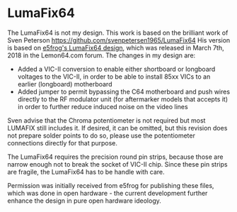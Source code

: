 # LumaFix64
The LumaFix64 is not my design. 
This work is based on the brilliant work of Sven Peterson https://github.com/svenpetersen1965/LumaFix64
His version is based on <a href="https://www.lemon64.com/forum/viewtopic.php?t=40570&start=375">e5frog's LumaFix64 design</a>, which was released in March 7th, 2018 in the Lemon64.com forum. The changes in my design are:

* Added a VIC-II conversion to enable either shortboard or longboard voltages to the VIC-II, in order to be able to install 85xx VICs to an earlier (longboard) motherboard
* Added jumper to permit bypassing the C64 motherboard and push wires directly to the RF modulator unit (for aftermarker models that accepts it) in order to further reduce induced noise on the video lines

Sven advise that the Chroma potentiometer is not required but most LUMAFIX still includes it. If desired, it can be omitted, but this revision does not prepare solder points to do so, please use the potentiometer connections directly for that purpose. 

The LumaFix64 requires the precision round pin strips, because those are narrow enough not to break the socket of VIC-II chip. Since these pin strips are fragile, the LumaFix64 has to be handle with care.

Permission was initially received from e5frog for publishing these files, which was done in open hardware - the current development further enhance the design in pure open hardware ideology.
